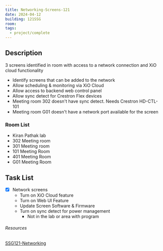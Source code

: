 ```yaml
---
title: Networking-Screens-121
date: 2024-04-12
building: 121SSG
room: 
tags:
  - project/complete
---
```


## Description

3 screens identified in room with access to a network connection and XiO cloud functionality

- Identify screens that can be added to the network
- Allow scheduling & monitoring via XiO Cloud
- Allow access to backend web control panel
- Allow sync detect for Crestron Flex devices
- Meeting room 302 doesn't have sync detect. Needs Crestron HD-CTL-101
- Meeting room G01 doesn't have a network port available for the screen

### Room List

-  Kiran Pathak lab
-  302 Meeting room 
-  301 Meeting room 
-  101 Meeting Room
-  401 Meeting Room
-  G01 Meeting Room

## Task List

- [x] Network screens
	- Turn on XiO Cloud feature
	- Turn on Web UI Feature
	- Update Screen Software & Firmware
	- Turn on sync detect for power management
		- Not in the lab or area with program


###### Resources
[SSG121-Networking](../../01-Projects/AV-Network/SSG121-Networking.md)